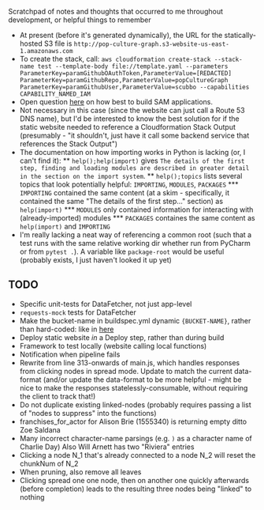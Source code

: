 Scratchpad of notes and thoughts that occurred to me throughout development,
or helpful things to remember

* At present (before it's generated dynamically), the URL for
    the statically-hosted S3 file is `http://pop-culture-graph.s3-website-us-east-1.amazonaws.com`
* To create the stack, call: `aws cloudformation create-stack --stack-name test --template-body file://template.yaml --parameters ParameterKey=paramGithubOAuthToken,ParameterValue=[REDACTED] ParameterKey=paramGithubRepo,ParameterValue=popCultureGraph ParameterKey=paramGithubUser,ParameterValue=scubbo --capabilities CAPABILITY_NAMED_IAM`
* Open question [here](https://stackoverflow.com/questions/53987204/is-it-possible-recommended-to-use-sam-build-in-aws-codebuild) on
    how best to build SAM applications.
* Not necessary in this case (since the website can just call a Route 53 DNS name),
    but I'd be interested to know the best solution for if the static website needed
    to reference a Cloudformation Stack Output (presumably - "it shouldn't, just have it
    call some backend service that references the Stack Output")
* The documentation on how importing works in Python is lacking (or, I can't find it):
** `help();help(import)` gives `The details of the first step, finding and loading modules are described in greater detail in the section on the import system`.
** `help();topics` lists several topics that look potentially helpful: `IMPORTING`, `MODULES`, `PACKAGES`
*** `IMPORTING` contained the same content (at a skim - specifically, it contained the same "The details of the first step..." section) as `help(import)`
*** `MODULES` only contained information for interacting with (already-imported) modules
*** `PACKAGES` containes the same content as `help(import)` and `IMPORTING`
* I'm really lacking a neat way of referencing a common root (such that a test runs with the same relative working dir
    whether run from PyCharm or from `pytest .`). A variable like `package-root` would be useful (probably exists, I just
    haven't looked it up yet)

## TODO

* Specific unit-tests for DataFetcher, not just app-level 
* `requests-mock` tests for DataFetcher
* Make the bucket-name in buildspec.yml dynamic `{BUCKET-NAME}`, rather than hard-coded:
    like in [here](https://github.com/scubbo/scubbo-slackbot/blob/master/buildspec.yml#L13)
* Deploy static website *in* a Deploy step, rather than during build
* Framework to test locally (website calling local functions)
* Notification when pipeline fails
* Rewrite from line 313-onwards of main.js, which handles responses from clicking nodes in spread mode. Update to match
    the current data-format (and/or update the data-format to be more helpful - might be nice to make the responses
    statelessly-consumable, without requiring the client to track that!)
* Do not duplicate existing linked-nodes (probably requires passing a list of "nodes to suppress" into the functions)
* franchises_for_actor for Alison Brie (1555340) is returning empty
    ditto Zoe Saldana
* Many incorrect character-name parsings (e.g. `)` as a character name of Charlie Day)
    Also Will Arnett has two "Riviera" entries
* Clicking a node N_1 that's already connected to a node N_2 will reset the chunkNum of N_2
* When pruning, also remove all leaves
* Clicking spread one one node, then on another one quickly afterwards (before completion) leads to the resulting three
    nodes being "linked" to nothing